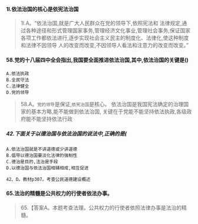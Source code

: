 #### 1l.依法治国的核心是依宪法治国
>   1l.A。“依法治国,就是广大人民群众在党的领导下,依照宪法和
    法律规定,通过各种途径和形式管理国家事务,管理经济文化事业,管理社会事务,保证国家
    各项工作都依法进行,逐步实现社会主义民主的制度化、法律化,使这种制度和法律不因领导
    人的改变而改变,不因领导人看法和注意力的改变而改变。”
    
#### 58.党的十八届四中全会指出,我国要全面推进依法治国,其中,依法治国的关键是()
    A.依法执政
    B.全民守法
    C.法律健全
    D.党的领导
>   58.A。`党的领导`是保证,`依宪治国`是核心。
依法治国是我国宪法确定的治理国家的基本方略,能不能做到依法治国,
关键在于党能不能坚持依法执政,各级政府能不能坚持依法行政

##### 42.下面关于以德治国与依法治国的说法中,正确的是(
    A.依法治国就是不讲道德或少讲道德
    B.倡导以德治国要淡化法律的强制性
    C.德治是目的,法治是手段
    D.以德治国与依法治国相辅相成,相互促进
    
    42、D。教材p307。考查公民道德建设概述

#### 65.法治的精髓是公共权力的行使者依法办事。
>   65.【答案A。本题考查法理。公共权力的行使者依照法律办事是法治的精髓。


















    